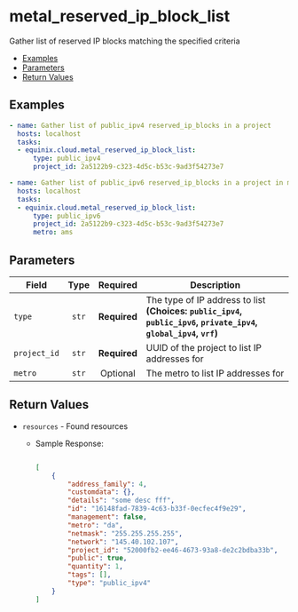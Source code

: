 # metal_reserved_ip_block_list

Gather list of reserved IP blocks matching the specified criteria


- [Examples](#examples)
- [Parameters](#parameters)
- [Return Values](#return-values)

## Examples

```yaml
- name: Gather list of public_ipv4 reserved_ip_blocks in a project
  hosts: localhost
  tasks:
  - equinix.cloud.metal_reserved_ip_block_list:
      type: public_ipv4
      project_id: 2a5122b9-c323-4d5c-b53c-9ad3f54273e7

```

```yaml
- name: Gather list of public_ipv6 reserved_ip_blocks in a project in metro ams
  hosts: localhost
  tasks:
  - equinix.cloud.metal_reserved_ip_block_list:
      type: public_ipv6
      project_id: 2a5122b9-c323-4d5c-b53c-9ad3f54273e7
      metro: ams

```










## Parameters

| Field     | Type | Required | Description                                                                  |
|-----------|------|----------|------------------------------------------------------------------------------|
| `type` | <center>`str`</center> | <center>**Required**</center> | The type of IP address to list  **(Choices: `public_ipv4`, `public_ipv6`, `private_ipv4`, `global_ipv4`, `vrf`)** |
| `project_id` | <center>`str`</center> | <center>**Required**</center> | UUID of the project to list IP addresses for   |
| `metro` | <center>`str`</center> | <center>Optional</center> | The metro to list IP addresses for   |






## Return Values

- `resources` - Found resources

    - Sample Response:
        ```json
        
        [
            {
                "address_family": 4,
                "customdata": {},
                "details": "some desc fff",
                "id": "16148fad-7839-4c63-b33f-0ecfec4f9e29",
                "management": false,
                "metro": "da",
                "netmask": "255.255.255.255",
                "network": "145.40.102.107",
                "project_id": "52000fb2-ee46-4673-93a8-de2c2bdba33b",
                "public": true,
                "quantity": 1,
                "tags": [],
                "type": "public_ipv4"
            }
        ]
        
        ```


